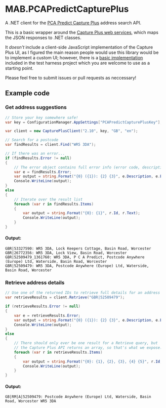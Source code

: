 # MAB.PCAPredictCapturePlus
A .NET client for the [PCA Predict Capture Plus][1] address search API.

This is a basic wrapper around the [Capture Plus web services][2], which maps the JSON responses to .NET classes. 

It *doesn't* include a client-side JavaScript implementation of the Capture Plus UI, as I figured the main reason people would use this library would be to implement a custom UI; however, there is a [basic implementation][3]  included in the test harness project which you are welcome to use as a starting point.

Please feel free to submit issues or pull requests as neccessary!

## Example code

### Get address suggestions
```cs
// Store your key somewhere safe!
var key = ConfigurationManager.AppSettings["PCAPredictCapturePlusKey"];

var client = new CapturePlusClient("2.10", key, "GB", "en");

// Search for a postcode
var findResults = client.Find("WR5 3DA");

// If there was an error...
if (findResults.Error != null)
{
    // The error object contains full error info (error code, description, cause and resolution)
    var e = findResults.Error;
    var output = string.Format("{0} ({1}): {2} {3}", e.Description, e.Error, e.Cause, e.Resolution);
    Console.WriteLine(output);
}
else
{
    // Iterate over the result list
    foreach (var r in findResults.Items)
    {
        var output = string.Format("{0}: {1}", r.Id, r.Text);
        Console.WriteLine(output);
    }
}
```
#### Output:

    GBR|53327590: WR5 3DA, Lock Keepers Cottage, Basin Road, Worcester 
    GBR|26772356: WR5 3DA, Lock View, Basin Road, Worcester 
    GBR|52509479_1361760: WR5 3DA, P C A Predict, Postcode Anywhere (Europe) Ltd, Waterside, Basin Road, Worcester 
    GBR|52509479: WR5 3DA, Postcode Anywhere (Europe) Ltd, Waterside, Basin Road, Worcester 
    
### Retrieve address details
```cs
// Use one of the returned IDs to retrieve full details for an address
var retrieveResults = client.Retrieve("GBR|52509479");

if (retrieveResults.Error != null)
{
    var e = retrieveResults.Error;
    var output = string.Format("{0} ({1}): {2} {3}", e.Description, e.Error, e.Cause, e.Resolution);
    Console.WriteLine(output);
}
else
{
    // There should only ever be one result for a Retrieve query, but 
    // the Capture Plus API returns an array, so that's what we expose...
    foreach (var r in retrieveResults.Items)
    {
        var output = string.Format("{0}: {1}, {2}, {3}, {4} {5}", r.Id, r.Company, r.Line1, r.Line2, r.City, r.PostalCode);
        Console.WriteLine(output);
    }
}
```
#### Output:
    
    GB|RM|A|52509479: Postcode Anywhere (Europe) Ltd, Waterside, Basin Road, Worcester WR5 3DA

[1]: http://www.pcapredict.com/en-gb/address-capture-software/
[2]: http://www.pcapredict.com/Support/WebService/ServicesList/CapturePlus
[3]: https://github.com/markashleybell/MAB.PCAPredictCapturePlus/blob/master/MAB.PCAPredictCapturePlus.TestHarness/Scripts/main.js
